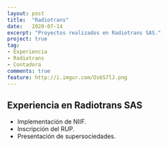 ```yaml
---
layout: post
title:  "Radiotrans"
date:   2020-07-14
excerpt: "Proyectos realizados en Radiotrans SAS."
project: true
tag:
- Experiencia
- Radiotrans
- Contadora
comments: true
feature: http://i.imgur.com/Ds6S7lJ.png
---
```



## Experiencia en Radiotrans SAS
* Implementación de NIIF.
* Inscripción del RUP.
* Presentación de supersociedades.
